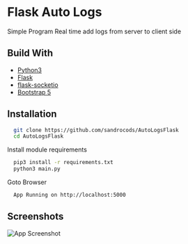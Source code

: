 
# Flask Auto Logs

Simple Program Real time add logs from server to client side


## Build With

 - [Python3](https://www.python.org/)
 - [Flask](https://pypi.org/project/Flask/)
 - [flask-socketio](https://github.com/miguelgrinberg/flask-socketio)
 - [Bootstrap 5](https://getbootstrap.com/)


## Installation

```bash
  git clone https://github.com/sandrocods/AutoLogsFlask
  cd AutoLogsFlask
```

Install module requirements
```bash
  pip3 install -r requirements.txt
  python3 main.py
```

Goto Browser
```bash
  App Running on http://localhost:5000
```


## Screenshots
![App Screenshot](https://s8.gifyu.com/images/ezgif-2-05a350da5c.gif)


